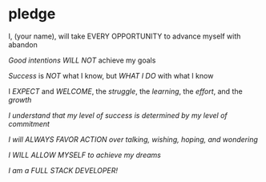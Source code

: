 # pledge
<p>I, (your name), will take EVERY OPPORTUNITY to advance myself with abandon</p>
<p><i>Good intentions</i> <em>WILL NOT</em> achieve my goals</p>
<p><i>Success</i> is <em>NOT</em> what I know, but <em>WHAT I DO</em> with what I know</p>
<p>I <em>EXPECT</em> and <em>WELCOME</em>, the <i>struggle</i>, the <i>learning</i>, the <i>effort</i>, and the <i>growth</i></p>
<p><i>I understand that my level of success is determined by my level of commitment</em></p>
<p>I will <em>ALWAYS FAVOR ACTION</em> over <i>talking, wishing, hoping, and wondering</i></p>
<p><em>I WILL ALLOW MYSELF</em> to achieve my dreams</p>
<p>I am a <em>FULL STACK DEVELOPER!</em></p>
